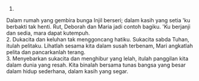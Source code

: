 1.
Dalam rumah yang gembira bunga Injil berseri;
dalam kasih yang setia 'ku berbakti tak henti.
Rut, Deborah dan Maria jadi contoh bagiku.
'Ku berjanji dan sedia, mara dapat kutempuh.
<br>
2.
Dukacita dan keluhan tak menggoncang hatiku.
Sukacita sabda Tuhan, itulah pelitaku.
Lihatlah sesama kita dalam susah terbenam,
Mari angkatlah pelita dan pancarkanlah terang.
<br>
3.
Menyebarkan sukacita dan menghibur yang lelah,
itulah panggilan kita dalam dunia yang resah.
Kita binalah bersama tunas bangsa yang besar
dalam hidup sederhana, dalam kasih yang segar.
